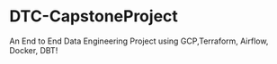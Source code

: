 # DTC-CapstoneProject
An End to End Data Engineering Project using GCP,Terraform, Airflow, Docker, DBT!

